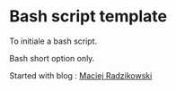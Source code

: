 # Bash script template

To initiale a bash script.


Bash short option only.




Started with blog : <a href="https://betterdev.blog/minimal-safe-bash-script-template/" target="_blank">Maciej Radzikowski</a>



